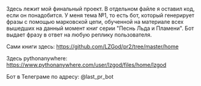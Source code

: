 Здесь лежит мой финальный проект. В отдельном файле я оставил код, если он понадобится. У меня тема №1, то есть бот, который генерирует фразы с помощью марковской цепи, обученной на материале всех вышедших на данный момент книг серии "Песнь Льда и Пламени". Бот выдает фразу в ответ на любую реплику пользователя. 

Сами книги здесь: https://github.com/LZGod/pr2/tree/master/home

Здесь pythonanywhere: https://www.pythonanywhere.com/user/lzgod/files/home/lzgod

Бот в Телеграме по адресу: @last_pr_bot
